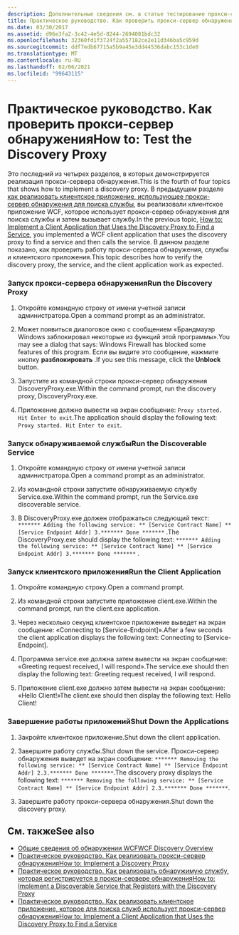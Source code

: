 ```yaml
---
description: Дополнительные сведения см. в статье тестирование прокси-сервера обнаружения.
title: Практическое руководство. Как проверить прокси-сервер обнаружения
ms.date: 03/30/2017
ms.assetid: d96e3fa2-3c42-4e5d-8244-2694081bdc32
ms.openlocfilehash: 32360fd1f3724f2a557182ce2e11d346ba5c959d
ms.sourcegitcommit: ddf7edb67715a5b9a45e3dd44536dabc153c1de0
ms.translationtype: MT
ms.contentlocale: ru-RU
ms.lasthandoff: 02/06/2021
ms.locfileid: "99643115"
---
```

# <a name="how-to-test-the-discovery-proxy"></a><span data-ttu-id="a521e-103">Практическое руководство. Как проверить прокси-сервер обнаружения</span><span class="sxs-lookup"><span data-stu-id="a521e-103">How to: Test the Discovery Proxy</span></span>

<span data-ttu-id="a521e-104">Это последний из четырех разделов, в которых демонстрируется реализация прокси-сервера обнаружения.</span><span class="sxs-lookup"><span data-stu-id="a521e-104">This is the fourth of four topics that shows how to implement a discovery proxy.</span></span> <span data-ttu-id="a521e-105">В предыдущем разделе [как реализовать клиентское приложение, использующее прокси-сервер обнаружения для поиска службы](client-app-discovery-proxy-to-find-a-service.md), вы реализовали клиентское приложение WCF, которое использует прокси-сервер обнаружения для поиска службы и затем вызывает службу.</span><span class="sxs-lookup"><span data-stu-id="a521e-105">In the previous topic, [How to: Implement a Client Application that Uses the Discovery Proxy to Find a Service](client-app-discovery-proxy-to-find-a-service.md), you implemented a WCF client application that uses the discovery proxy to find a service and then calls the service.</span></span> <span data-ttu-id="a521e-106">В данном разделе показано, как проверить работу прокси-сервера обнаружения, службы и клиентского приложения.</span><span class="sxs-lookup"><span data-stu-id="a521e-106">This topic describes how to verify the discovery proxy, the service, and the client application work as expected.</span></span>  
  
### <a name="run-the-discovery-proxy"></a><span data-ttu-id="a521e-107">Запуск прокси-сервера обнаружения</span><span class="sxs-lookup"><span data-stu-id="a521e-107">Run the Discovery Proxy</span></span>  
  
1. <span data-ttu-id="a521e-108">Откройте командную строку от имени учетной записи администратора.</span><span class="sxs-lookup"><span data-stu-id="a521e-108">Open a command prompt as an administrator.</span></span>  
  
2. <span data-ttu-id="a521e-109">Может появиться диалоговое окно с сообщением «Брандмауэр Windows заблокировал некоторые из функций этой программы».</span><span class="sxs-lookup"><span data-stu-id="a521e-109">You may see a dialog that says: Windows Firewall has blocked some features of this program.</span></span> <span data-ttu-id="a521e-110">Если вы видите это сообщение, нажмите кнопку **разблокировать** .</span><span class="sxs-lookup"><span data-stu-id="a521e-110">If you see this message, click the **Unblock** button.</span></span>  
  
3. <span data-ttu-id="a521e-111">Запустите из командной строки прокси-сервер обнаружения DiscoveryProxy.exe.</span><span class="sxs-lookup"><span data-stu-id="a521e-111">Within the command prompt, run the discovery proxy, DiscoveryProxy.exe.</span></span>  
  
4. <span data-ttu-id="a521e-112">Приложение должно вывести на экран сообщение: `Proxy started. Hit Enter to exit`.</span><span class="sxs-lookup"><span data-stu-id="a521e-112">The application should display the following text: `Proxy started. Hit Enter to exit`.</span></span>  
  
### <a name="run-the-discoverable-service"></a><span data-ttu-id="a521e-113">Запуск обнаруживаемой службы</span><span class="sxs-lookup"><span data-stu-id="a521e-113">Run the Discoverable Service</span></span>  
  
1. <span data-ttu-id="a521e-114">Откройте командную строку от имени учетной записи администратора.</span><span class="sxs-lookup"><span data-stu-id="a521e-114">Open a command prompt as an administrator.</span></span>  
  
2. <span data-ttu-id="a521e-115">Из командной строки запустите обнаруживаемую службу Service.exe.</span><span class="sxs-lookup"><span data-stu-id="a521e-115">Within the command prompt, run the Service.exe discoverable service.</span></span>  
  
3. <span data-ttu-id="a521e-116">В DiscoveryProxy.exe должен отображаться следующий текст: `******* Adding the following service: ** [Service Contract Name] ** [Service Endpoint Addr] 3.******* Done *******` .</span><span class="sxs-lookup"><span data-stu-id="a521e-116">The DiscoveryProxy.exe should display the following text: `******* Adding the following service: ** [Service Contract Name] ** [Service Endpoint Addr] 3.******* Done *******` .</span></span>  
  
### <a name="run-the-client-application"></a><span data-ttu-id="a521e-117">Запуск клиентского приложения</span><span class="sxs-lookup"><span data-stu-id="a521e-117">Run the Client Application</span></span>  
  
1. <span data-ttu-id="a521e-118">Откройте командную строку.</span><span class="sxs-lookup"><span data-stu-id="a521e-118">Open a command prompt.</span></span>  
  
2. <span data-ttu-id="a521e-119">Из командной строки запустите приложение client.exe.</span><span class="sxs-lookup"><span data-stu-id="a521e-119">Within the command prompt, run the client.exe application.</span></span>  
  
3. <span data-ttu-id="a521e-120">Через несколько секунд клиентское приложение выведет на экран сообщение: «Connecting to [Service-Endpoint]».</span><span class="sxs-lookup"><span data-stu-id="a521e-120">After a few seconds the client application displays the following text: Connecting to [Service-Endpoint].</span></span>  
  
4. <span data-ttu-id="a521e-121">Программа service.exe должна затем вывести на экран сообщение: «Greeting request received, I will respond».</span><span class="sxs-lookup"><span data-stu-id="a521e-121">The service.exe should then display the following text: Greeting request received, I will respond.</span></span>  
  
5. <span data-ttu-id="a521e-122">Приложение client.exe должно затем вывести на экран сообщение: «Hello Client!»</span><span class="sxs-lookup"><span data-stu-id="a521e-122">The client.exe should then display the following text: Hello Client!</span></span>  
  
### <a name="shut-down-the-applications"></a><span data-ttu-id="a521e-123">Завершение работы приложений</span><span class="sxs-lookup"><span data-stu-id="a521e-123">Shut Down the Applications</span></span>  
  
1. <span data-ttu-id="a521e-124">Закройте клиентское приложение.</span><span class="sxs-lookup"><span data-stu-id="a521e-124">Shut down the client application.</span></span>  
  
2. <span data-ttu-id="a521e-125">Завершите работу службы.</span><span class="sxs-lookup"><span data-stu-id="a521e-125">Shut down the service.</span></span> <span data-ttu-id="a521e-126">Прокси-сервер обнаружения выведет на экран сообщение: `******* Removing the following service: ** [Service Contract Name] ** [Service Endpoint Addr] 2.3.******* Done *******`.</span><span class="sxs-lookup"><span data-stu-id="a521e-126">The discovery proxy displays the following text: `******* Removing the following service: ** [Service Contract Name] ** [Service Endpoint Addr] 2.3.******* Done *******`.</span></span>  
  
3. <span data-ttu-id="a521e-127">Завершите работу прокси-сервера обнаружения.</span><span class="sxs-lookup"><span data-stu-id="a521e-127">Shut down the discovery proxy.</span></span>  
  
## <a name="see-also"></a><span data-ttu-id="a521e-128">См. также</span><span class="sxs-lookup"><span data-stu-id="a521e-128">See also</span></span>

- [<span data-ttu-id="a521e-129">Общие сведения об обнаружении WCF</span><span class="sxs-lookup"><span data-stu-id="a521e-129">WCF Discovery Overview</span></span>](wcf-discovery-overview.md)
- [<span data-ttu-id="a521e-130">Практическое руководство. Как реализовать прокси-сервер обнаружения</span><span class="sxs-lookup"><span data-stu-id="a521e-130">How to: Implement a Discovery Proxy</span></span>](how-to-implement-a-discovery-proxy.md)
- [<span data-ttu-id="a521e-131">Практическое руководство. Как реализовать обнаружимую службу, которая регистрируется в прокси-сервере обнаружения</span><span class="sxs-lookup"><span data-stu-id="a521e-131">How to: Implement a Discoverable Service that Registers with the Discovery Proxy</span></span>](discoverable-service-that-registers-with-the-discovery-proxy.md)
- [<span data-ttu-id="a521e-132">Практическое руководство. Как реализовать клиентское приложение, которое для поиска служб использует прокси-сервер обнаружения</span><span class="sxs-lookup"><span data-stu-id="a521e-132">How to: Implement a Client Application that Uses the Discovery Proxy to Find a Service</span></span>](client-app-discovery-proxy-to-find-a-service.md)

